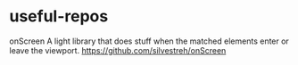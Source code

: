 # useful-repos

onScreen
A light library that does stuff when the matched elements enter or leave the viewport.
https://github.com/silvestreh/onScreen

